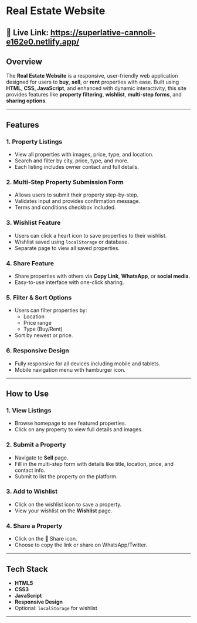 
# Real Estate Website 

## 🔗 Live Link: https://superlative-cannoli-e162e0.netlify.app/

##  Overview
The **Real Estate Website** is a responsive, user-friendly web application designed for users to **buy**, **sell**, or **rent** properties with ease. Built using **HTML, CSS, JavaScript**, and enhanced with dynamic interactivity, this site provides features like **property filtering**, **wishlist**, **multi-step forms**, and **sharing options**.

---

## Features

### 1.  Property Listings
- View all properties with images, price, type, and location.
- Search and filter by city, price, type, and more.
- Each listing includes owner contact and full details.

### 2.  Multi-Step Property Submission Form
- Allows users to submit their property step-by-step.
- Validates input and provides confirmation message.
- Terms and conditions checkbox included.

### 3.  Wishlist Feature
- Users can click a heart icon to save properties to their wishlist.
- Wishlist saved using `localStorage` or database.
- Separate page to view all saved properties.

### 4. Share Feature
- Share properties with others via **Copy Link**, **WhatsApp**, or **social media**.
- Easy-to-use interface with one-click sharing.

### 5. Filter & Sort Options
- Users can filter properties by:
  - Location
  - Price range
  - Type (Buy/Rent)
- Sort by newest or price.

### 6.  Responsive Design
- Fully responsive for all devices including mobile and tablets.
- Mobile navigation menu with hamburger icon.

---

## How to Use

### 1. View Listings
- Browse homepage to see featured properties.
- Click on any property to view full details and images.

### 2. Submit a Property
- Navigate to **Sell** page.
- Fill in the multi-step form with details like title, location, price, and contact info.
- Submit to list the property on the platform.

### 3. Add to Wishlist
- Click on the wishlist icon to save a property.
- View your wishlist on the **Wishlist** page.

### 4. Share a Property
- Click on the 🔗 Share icon.
- Choose to copy the link or share on WhatsApp/Twitter.

---

##  Tech Stack

- **HTML5**
- **CSS3**
- **JavaScript**
- **Responsive Design**
- Optional: `localStorage` for wishlist

---
